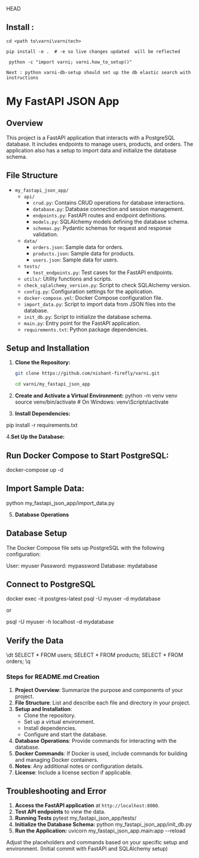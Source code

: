 HEAD
## Install : 
```cd <path to\varni\varnitech>```
    
```pip install -e .  # -e so live changes updated  will be reflected```

``` python -c "import varni; varni.how_to_setup()"```

``` Next : python varni-db-setup should set up the db elastic search with instructions ```

    

# My FastAPI JSON App

## Overview

This project is a FastAPI application that interacts with a PostgreSQL database. It includes endpoints to manage users, products, and orders. The application also has a setup to import data and initialize the database schema.

## File Structure

- `my_fastapi_json_app/`
  - `api/`
    - `crud.py`: Contains CRUD operations for database interactions.
    - `database.py`: Database connection and session management.
    - `endpoints.py`: FastAPI routes and endpoint definitions.
    - `models.py`: SQLAlchemy models defining the database schema.
    - `schemas.py`: Pydantic schemas for request and response validation.
  - `data/`
    - `orders.json`: Sample data for orders.
    - `products.json`: Sample data for products.
    - `users.json`: Sample data for users.
  - `tests/`
    - `test_endpoints.py`: Test cases for the FastAPI endpoints.
  - `utils/`: Utility functions and scripts.
  - `check_sqlalchemy_version.py`: Script to check SQLAlchemy version.
  - `config.py`: Configuration settings for the application.
  - `docker-compose.yml`: Docker Compose configuration file.
  - `import_data.py`: Script to import data from JSON files into the database.
  - `init_db.py`: Script to initialize the database schema.
  - `main.py`: Entry point for the FastAPI application.
  - `requirements.txt`: Python package dependencies.

## Setup and Installation

1. **Clone the Repository:**
   ```bash
   git clone https://github.com/nishant-firefly/varni.git

   cd varni/my_fastapi_json_app


2. **Create and Activate a Virtual Environment:**
python -m venv venv
source venv/bin/activate  # On Windows: venv\Scripts\activate

3. **Install Dependencies:**

pip install -r requirements.txt

4.**Set Up the Database:**
## Run Docker Compose to Start PostgreSQL:

docker-compose up -d

## Import Sample Data:

python my_fastapi_json_app/import_data.py


5. **Database Operations**

## Database Setup
The Docker Compose file sets up PostgreSQL with the following configuration:

User: myuser
Password: mypassword
Database: mydatabase

## Connect to PostgreSQL

docker exec -it postgres-latest psql -U myuser -d mydatabase

or

psql -U myuser -h localhost -d mydatabase

## Verify the Data

\dt
SELECT * FROM users;
SELECT * FROM products;
SELECT * FROM orders;
\q

### Steps for README.md Creation

1. **Project Overview**: Summarize the purpose and components of your project.
2. **File Structure**: List and describe each file and directory in your project.
3. **Setup and Installation**:
   - Clone the repository.
   - Set up a virtual environment.
   - Install dependencies.
   - Configure and start the database.
4. **Database Operations**: Provide commands for interacting with the database.
5. **Docker Commands**: If Docker is used, include commands for building and managing Docker containers.
6. **Notes**: Any additional notes or configuration details.
7. **License**: Include a license section if applicable.

## Troubleshooting and Error

1. **Access the FastAPI application** at `http://localhost:8000`.
2. **Test API endpoints** to view the data.
3. **Running Tests**  pytest my_fastapi_json_app/tests/
4. **Initialize the Database Schema:** python my_fastapi_json_app/init_db.py
5. **Run the Application:** uvicorn my_fastapi_json_app.main:app --reload


Adjust the placeholders and commands based on your specific setup and environment.
(Initial commit with FastAPI and SQLAlchemy setup)
